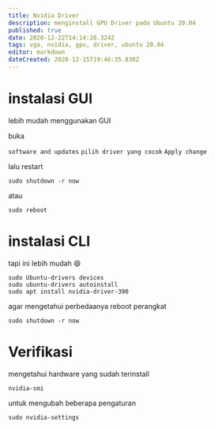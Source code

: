 ```yaml
---
title: Nvidia Driver
description: menginstall GPU Driver pada Ubuntu 20.04
published: true
date: 2020-12-22T14:14:28.324Z
tags: vga, nvidia, gpu, driver, ubuntu 20.04
editor: markdown
dateCreated: 2020-12-15T19:46:35.830Z
---
```


# instalasi GUI



lebih mudah menggunakan GUI

buka

`software and updates`
`pilih driver yang cocok`
`Apply change`


lalu restart
```
sudo shutdown -r now
```
atau
```
sudo reboot
```

# instalasi CLI
tapi ini lebih mudah :smile:

```
sudo Ubuntu-drivers devices
sudo ubuntu-drivers autoinstall
sudo apt install nvidia-driver-390
```
agar mengetahui perbedaanya reboot perangkat

```
sudo shutdown -r now
```

# Verifikasi
mengetahui hardware yang sudah terinstall
```
nvidia-smi
```
untuk mengubah beberapa pengaturan
```
sudo nvidia-settings
```

